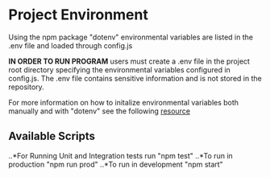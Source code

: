 # Project Environment
Using the npm package "dotenv" environmental variables are listed in the .env file and loaded through config.js

**IN ORDER TO RUN PROGRAM** users must create a .env file in the project root directory specifying the environmental variables configured in config.js. The .env file contains sensitive information and is not stored in the repository.

For more information on how to initalize environmental variables both manually and with "dotenv" see the following [resource](https://medium.com/the-node-js-collection/making-your-node-js-work-everywhere-with-environment-variables-2da8cdf6e786)

## Available Scripts
..*For Running Unit and Integration tests run "npm test"
..*To run in production "npm run prod"
..*To run in development "npm start"
